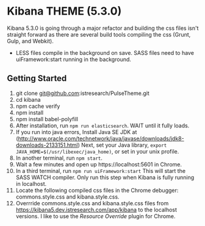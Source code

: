 # Kibana THEME (5.3.0)

Kibana 5.3.0 is going through a major refactor and building the css files isn't straight forward as there are several build tools compiling the css (Grunt, Gulp, and Webkit).  

- LESS files compile in the background on save. SASS files need to have uiFramework:start running in the background. 

## Getting Started
1. git clone git@github.com:istresearch/PulseTheme.git
2. cd kibana
3. npm cache verify
4. npm install
5. npm install babel-polyfill
5. After installation, run `npm run elasticsearch`. WAIT until it fully loads.
6. If you run into java errors, Install Java SE JDK at (http://www.oracle.com/technetwork/java/javase/downloads/jdk8-downloads-2133151.html) Next, set your Java library, `export JAVA_HOME=$(/usr/libexec/java_home)`, or set in your unix profile.
7. In another terminal, run  `npm start`. 
8. Wait a few minutes and open up https://localhost:5601 in Chrome. 
9. In a third terminal, run `npm run uiFramework:start` This will start the SASS WATCH compiler. Only run this step when Kibana is fully running in localhost.
10. Locate the following compiled css files in the Chrome debugger: commons.style.css and kibana.style.css.
11. Overrride commons.style.css and kibana.style.css files from https://kibana5.dev.istresearch.com/app/kibana to the localhost versions.  I like to use the *Resource Override* plugin for Chrome.
